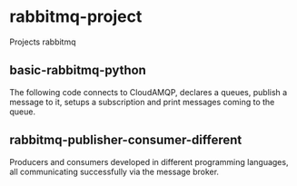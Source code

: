 # rabbitmq-project
Projects rabbitmq

## basic-rabbitmq-python
The following code connects to CloudAMQP, declares a queues, publish a message to it, setups a subscription and print messages coming to the queue.

## rabbitmq-publisher-consumer-different
Producers and consumers developed in different programming languages, all communicating successfully via the message broker.